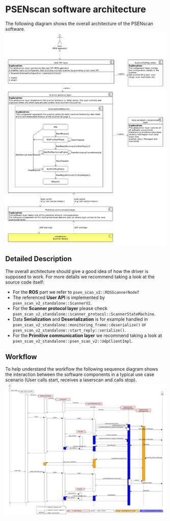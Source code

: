 # PSENscan software architecture
The following diagram shows the overall architecture of the PSENscan software.
![Diagram showing the high level overall architecture of the system](diag_comp_overall_architecture.png)

## Detailed Description
The overall architecture should give a good idea of how the driver is supposed to work.
For more details we recommend taking a look at the source code itself:
* For the **ROS** part we refer to `psen_scan_v2::ROSScannerNodeT`
* The referenced **User API** is implemented by `psen_scan_v2_standalone::ScannerV2`.
* For the **Scanner protocol layer** please check `psen_scan_v2_standalone::scanner_protocol::ScannerStateMachine`.
* Data **Serialization** and **Deserialization** is for example handled in `psen_scan_v2_standalone::monitoring_frame::deserialize()` or `psen_scan_v2_standalone::start_reply::serialize()`.
* For the  **Primitive communication layer** we recommend taking a look at `psen_scan_v2_standalone::psen_scan_v2::UdpClientImpl`.

## Workflow
To help understand the workflow the following sequence diagram shows the interaction between the software components in a typical use case scenario (User calls start, receives a laserscan and calls stop).
![Sequence diagram showing the interaction between the software components](api_sequence_diag.png)
